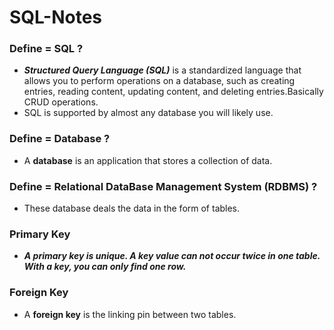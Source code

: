 # SQL-Notes

### Define = SQL ?
   
- ***Structured Query Language (SQL)*** is a standardized language that allows you to perform operations on a database, such as creating entries, reading content, updating     content, and deleting entries.Basically CRUD operations.
- SQL is supported by almost any database you will likely use.

### Define = Database ?
   
- A **database** is an application that stores a collection of data.

### Define = Relational DataBase Management System (RDBMS) ?
 
- These database deals the data in the form of tables.
  
### Primary Key 

- ***A primary key is unique. A key value can not occur twice in one table. With a key, you can only find one row.***

### Foreign Key 

- A **foreign key** is the linking pin between two tables.
  
